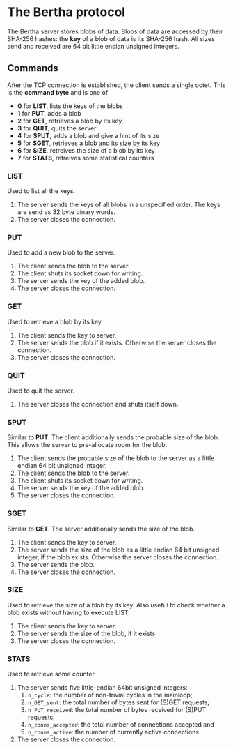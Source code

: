 The Bertha protocol
===================

The Bertha server stores blobs of data.
Blobs of data are accessed by their SHA-256 hashes: 
the __key__ of a blob of data is its SHA-256 hash.
All sizes send and received are 64 bit little endian unsigned integers.

Commands
--------

After the TCP connection is established, the client sends a
single octet.  This is the __command byte__ and is one of
       
- __0__ for __LIST__, lists the keys of the blobs
- __1__ for __PUT__, adds a blob
- __2__ for __GET__, retrieves a blob by its key
- __3__ for __QUIT__, quits the server
- __4__ for __SPUT__, adds a blob and give a hint of its size
- __5__ for __SGET__, retrieves a blob and its size by its key
- __6__ for __SIZE__, retreives the size of a blob by its key
- __7__ for __STATS__, retreives some statistical counters

### LIST
Used to list all the keys.

1.  The server sends the keys of all blobs in a unspecified order.
    The keys are send as 32 byte binary words.
2.  The server closes the connection.

### PUT
Used to add a new blob to the server.

1.  The client sends the blob to the server.
2.  The client shuts its socket down for writing.
3.  The server sends the key of the added blob.
4.  The server closes the connection.

### GET
Used to retrieve a blob by its key

1.  The client sends the key to server.
2.  The server sends the blob if it exists.  Otherwise the server closes
    the connection.
3.  The server closes the connection.

### QUIT
Used to quit the server.

1.  The server closes the connection and shuts itself down.

### SPUT
Similar to __PUT__.  The client additionally sends the probable size of the
blob.  This allows the server to pre-allocate room for the blob.

1.  The client sends the probable size of the blob to the server as a
    little endian 64 bit unsigned integer.
2.  The client sends the blob to the server.
3.  The client shuts its socket down for writing.
4.  The server sends the key of the added blob.
5.  The server closes the connection.

### SGET
Similar to __GET__.  The server additionally sends the size of the blob.

1.  The client sends the key to server.
2.  The server sends the size of the blob as a little endian 64 bit unsigned
    integer, if the blob exists.  Otherwise the server closes the
    connection.
3.  The server sends the blob.
4.  The server closes the connection.

### SIZE
Used to retrieve the size of a blob by its key. Also useful to check whether
a blob exists without having to execute LIST.

1.  The client sends the key to server.
2.  The server sends the size of the blob, if it exists.
3.  The server closes the connection.

### STATS
Used to retrieve some counter.

1. The server sends five little-endian 64bit unsigned integers:
   1.  `n_cycle`: the number of non-trivial cycles in the mainloop;
   2.  `n_GET_sent`: the total number of bytes sent for (S)GET requests;
   3.  `n_PUT_received`: the total number of bytes received for (S)PUT requests;
   4.  `n_conns_accepted`: the total number of connections accepted and
   5.  `n_conns_active`: the number of currently active connections.
2. The server closes the connection.
